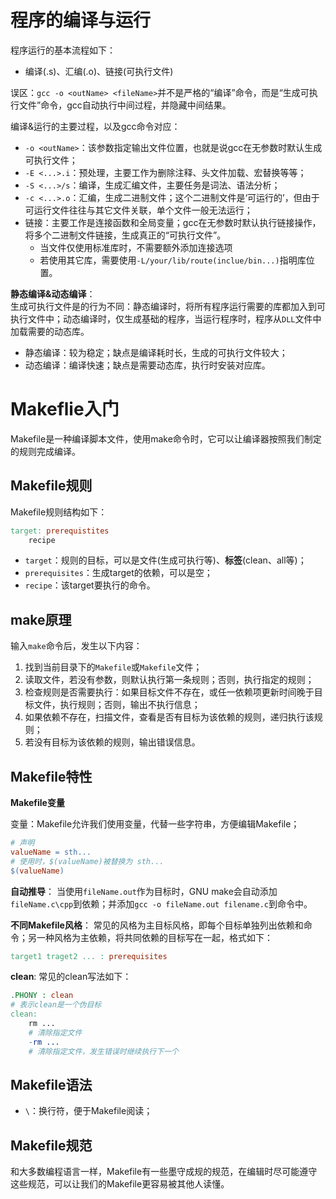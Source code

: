 # 程序的编译与运行

程序运行的基本流程如下：
- 编译(.s)、汇编(.o)、链接(可执行文件)

误区：`gcc -o <outName> <fileName>`并不是严格的“编译”命令，而是“生成可执行文件”命令，gcc自动执行中间过程，并隐藏中间结果。  

编译&运行的主要过程，以及gcc命令对应：
- `-o <outName>`：该参数指定输出文件位置，也就是说gcc在无参数时默认生成可执行文件；
- `-E <...>.i`：预处理，主要工作为删除注释、头文件加载、宏替换等等；
- `-S <...>/s`：编译，生成汇编文件，主要任务是词法、语法分析；
- `-c <...>.o`：汇编，生成二进制文件；这个二进制文件是‘可运行的’，但由于可运行文件往往与其它文件关联，单个文件一般无法运行；
- 链接：主要工作是连接函数和全局变量；gcc在无参数时默认执行链接操作，将多个二进制文件链接，生成真正的“可执行文件”。
  - 当文件仅使用标准库时，不需要额外添加连接选项
  - 若使用其它库，需要使用`-L/your/lib/route(inclue/bin...)`指明库位置。

**静态编译&动态编译**：  
生成可执行文件是的行为不同：静态编译时，将所有程序运行需要的库都加入到可执行文件中；动态编译时，仅生成基础的程序，当运行程序时，程序从`DLL`文件中加载需要的动态库。
- 静态编译：较为稳定；缺点是编译耗时长，生成的可执行文件较大；
- 动态编译：编译快速；缺点是需要动态库，执行时安装对应库。

# Makeflie入门

Makefile是一种编译脚本文件，使用make命令时，它可以让编译器按照我们制定的规则完成编译。

## Makefile规则

Makefile规则结构如下：

```Makefile
target: prerequistites
    recipe
```
- `target`：规则的目标，可以是文件(生成可执行等)、**标签**(clean、all等)；
- `prerequisites`：生成target的依赖，可以是空；
- `recipe`：该target要执行的命令。

## make原理

输入`make`命令后，发生以下内容：
1. 找到当前目录下的`Makefile`或`Makefile`文件；
2. 读取文件，若没有参数，则默认执行第一条规则；否则，执行指定的规则；
3. 检查规则是否需要执行：如果目标文件不存在，或任一依赖项更新时间晚于目标文件，执行规则；否则，输出不执行信息；
4. 如果依赖不存在，扫描文件，查看是否有目标为该依赖的规则，递归执行该规则；
5. 若没有目标为该依赖的规则，输出错误信息。

## Makefile特性

**Makefile变量**

变量：Makefile允许我们使用变量，代替一些字符串，方便编辑Makefile；

```Makefile
# 声明
valueName = sth...
# 使用时，$(valueName)被替换为 sth...
$(valueName)
```

**自动推导**：
当使用`fileName.out`作为目标时，GNU make会自动添加`fileName.c\cpp`到依赖；并添加`gcc -o fileName.out filename.c`到命令中。

**不同Makefile风格**：
常见的风格为主目标风格，即每个目标单独列出依赖和命令；另一种风格为主依赖，将共同依赖的目标写在一起，格式如下：
```makefile
target1 traget2 ... : prerequisites
```

**clean**:
常见的clean写法如下：
```makefile
.PHONY : clean
# 表示clean是一个伪目标
clean:
    rm ...
    # 清除指定文件
    -rm ...
    # 清除指定文件，发生错误时继续执行下一个
```

## Makefile语法

- `\`：换行符，便于Makefile阅读；



## Makefile规范

和大多数编程语言一样，Makefile有一些墨守成规的规范，在编辑时尽可能遵守这些规范，可以让我们的Makefile更容易被其他人读懂。

